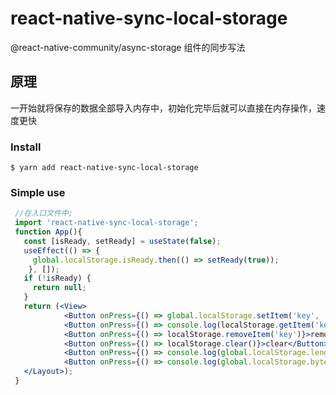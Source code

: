 # react-native-sync-local-storage

@react-native-community/async-storage 组件的同步写法

## 原理
一开始就将保存的数据全部导入内存中，初始化完毕后就可以直接在内存操作，速度更快

### Install

```
$ yarn add react-native-sync-local-storage
```

### Simple use
```jsx
 //在入口文件中;
 import 'react-native-sync-local-storage';
 function App(){
   const [isReady, setReady] = useState(false);
   useEffect(() => {
     global.localStorage.isReady.then(() => setReady(true));
    }, []);
   if (!isReady) {
     return null;
   }
   return (<View>
            <Button onPress={() => global.localStorage.setItem('key', 'value')}>setItem</Button>
            <Button onPress={() => console.log(localStorage.getItem('key'))}>getItem</Button>
            <Button onPress={() => localStorage.removeItem('key')}>removeItem</Button>
            <Button onPress={() => localStorage.clear()}>clear</Button>
            <Button onPress={() => console.log(global.localStorage.length)}>length</Button>
            <Button onPress={() => console.log(global.localStorage.byteSize)}>byteSize</Button>
   </Layout>);
 }
```
